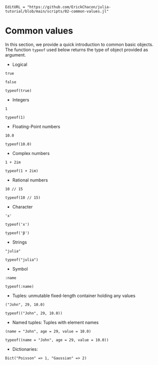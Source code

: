 ```@meta
EditURL = "https://github.com/ErickChacon/julia-tutorial/blob/main/scripts/02-common-values.jl"
```

# Common values

In this section, we provide a quick introduction to common basic objects. The function
`typeof` used below returns the type of object provided as argument.

- Logical

````@example 02-common-values
true
````

````@example 02-common-values
false
````

````@example 02-common-values
typeof(true)
````

- Integers

````@example 02-common-values
1
````

````@example 02-common-values
typeof(1)
````

- Floating-Point numbers

````@example 02-common-values
10.0
````

````@example 02-common-values
typeof(10.0)
````

- Complex numbers

````@example 02-common-values
1 + 2im
````

````@example 02-common-values
typeof(1 + 2im)
````

- Rational numbers

````@example 02-common-values
10 // 15
````

````@example 02-common-values
typeof(10 // 15)
````

- Character

````@example 02-common-values
'x'
````

````@example 02-common-values
typeof('x')
````

````@example 02-common-values
typeof('β')
````

- Strings

````@example 02-common-values
"julia"
````

````@example 02-common-values
typeof("julia")
````

- Symbol

````@example 02-common-values
:name
````

````@example 02-common-values
typeof(:name)
````

- Tuples: unmutable fixed-length container holding any values

````@example 02-common-values
("John", 29, 10.0)
````

````@example 02-common-values
typeof(("John", 29, 10.0))
````

- Named tuples: Tuples with element names

````@example 02-common-values
(name = "John", age = 29, value = 10.0)
````

````@example 02-common-values
typeof((name = "John", age = 29, value = 10.0))
````

- Dictionaries:

````@example 02-common-values
Dict("Poisson" => 1, "Gaussian" => 2)
````

